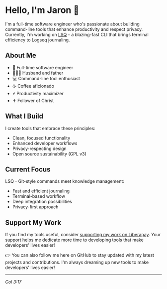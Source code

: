 <!--
**jrswab/jrswab** is a ✨ _special_ ✨ repository because its `README.md` (this file) appears on your GitHub profile.
-->
# Hello, I'm Jaron 👋

I'm a full-time software engineer who's passionate about building command-line tools that enhance productivity and respect privacy. Currently, I'm working on [LSQ](https://github.com/jrswab/lsq) - a blazing-fast CLI that brings terminal efficiency to Logseq journaling.

## About Me

- 💼 Full-time software engineer
- 👨‍👩‍👦 Husband and father
- 💻 Command-line tool enthusiast
- ☕ Coffee aficionado
- ⚡ Productivity maximizer
- ✝️ Follower of Christ

## What I Build

I create tools that embrace these principles:
- Clean, focused functionality
- Enhanced developer workflows
- Privacy-respecting design
- Open source sustainability (GPL v3)

## Current Focus

LSQ - Git-style commands meet knowledge management:
- Fast and efficient journaling
- Terminal-based workflow
- Deep integration possibilities
- Privacy-first approach

## Support My Work

If you find my tools useful, consider [supporting my work on Liberapay](https://liberapay.com/jrswab). Your support helps me dedicate more time to developing tools that make developers' lives easier!

👉 You can also follow me here on GitHub to stay updated with my latest projects and contributions. I'm always dreaming up new tools to make developers' lives easier!

---

*Col 3:17*
